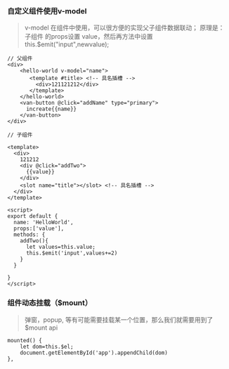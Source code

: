 
### 自定义组件使用v-model
> v-model 在组件中使用，可以很方便的实现父子组件数据联动；
> 原理是：子组件 的props设置 value，然后再方法中设置 this.$emit("input",newvalue);
```vue
// 父组件
<div>
    <hello-world v-model="name">
       <template #title> <!-- 具名插槽 -->
         <div>121121212</div>
       </template>
    </hello-world>
    <van-button @click="addName" type="primary">
      increate{{name}}
    </van-button>
</div>

// 子组件

<template>
  <div>
    121212
    <div @click="addTwo">
      {{value}}
    </div>
    <slot name="title"></slot> <!-- 具名插槽 -->
  </div>
</template>

<script>
export default {
  name: 'HelloWorld',
  props:['value'],
  methods: {
    addTwo(){
      let values=this.value;
      this.$emit('input',values+=2)
    }
  }
  
}
</script>
```
### 组件动态挂载（$mount）
> 弹窗，popup, 等有可能需要挂载某一个位置，那么我们就需要用到了 $mount api
```vue
mounted() {
    let dom=this.$el;
    document.getElementById('app').appendChild(dom)
},
```
